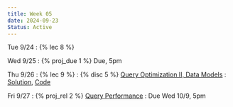 ```yaml
---
title: Week 05
date: 2024-09-23
Status: Active
---
```


Tue 9/24
: {% lec 8 %}

Wed 9/25
: {% proj_due 1 %} Due, 5pm

Thu 9/26
: {% lec 9 %}
: {% disc 5 %} [Query Optimization II, Data Models](https://drive.google.com/file/d/1kQbuBeIq_SaHfH_APz9OdzfES_vBEsNf/view?usp=sharing)
  : [Solution](https://drive.google.com/file/d/1aK8z4DJojRBUPJ01vVoZ1wVBuxhx0CC9/view?usp=sharing), [Code](http://data101.datahub.berkeley.edu/hub/user-redirect/git-pull?repo=https%3A%2F%2Fgithub.com%2Fcal-data-eng%2Ffa24-materials&urlpath=tree%2Ffa24-materials%2Fdisc%2Fdisc05%2Fdisc05.ipynb&branch=main)

Fri 9/27
: {% proj_rel 2 %} [Query Performance](https://data101.datahub.berkeley.edu/hub/user-redirect/git-pull?repo=https%3A%2F%2Fgithub.com%2Fcal-data-eng%2Ffa24-materials&urlpath=lab%2Ftree%2Ffa24-materials%2Fproj%2Fproj2%2Fproj2.ipynb&branch=main)
  : Due Wed 10/9, 5pm
